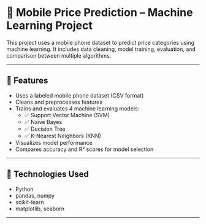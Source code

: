 # 📱 Mobile Price Prediction – Machine Learning Project

This project uses a mobile phone dataset to predict price categories using machine learning. It includes data cleaning, model training, evaluation, and comparison between multiple algorithms.

---

## 🚀 Features

- Uses a labeled mobile phone dataset (CSV format)
- Cleans and preprocesses features
- Trains and evaluates 4 machine learning models:
  - ✅ Support Vector Machine (SVM)
  - ✅ Naive Bayes
  - ✅ Decision Tree
  - ✅ K-Nearest Neighbors (KNN)
- Visualizes model performance
- Compares accuracy and R² scores for model selection

---

## 🧠 Technologies Used

- Python
- pandas, numpy
- scikit-learn
- matplotlib, seaborn

---
